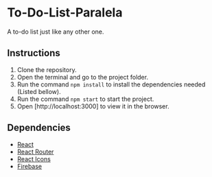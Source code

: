 # To-Do-List-Paralela
A to-do list just like any other one.

## Instructions
1. Clone the repository.
2. Open the terminal and go to the project folder.
3. Run the command `npm install` to install the dependencies needed (Listed bellow).
4. Run the command `npm start` to start the project.
5. Open [http://localhost:3000] to view it in the browser.

## Dependencies
- [React](https://reactjs.org/)
- [React Router](https://reactrouter.com/)
- [React Icons](https://react-icons.github.io/react-icons/)
- [Firebase](https://firebase.google.com/)